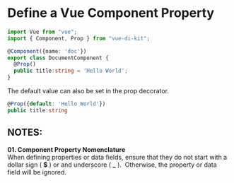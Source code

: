 # Define a Vue Component Property
```typescript
import Vue from "vue";
import { Component, Prop } from "vue-di-kit";

@Component({name: 'doc'})
export class DocumentComponent {
  @Prop()
  public title:string = 'Hello World';
}
```


The default value can also be set in the prop decorator.<br/>
```typescript
@Prop({default: 'Hello World'})
public title:string
```

## NOTES:
**01. Component Property Nomenclature**<br/>
When defining properties or data fields, ensure that they do not start with a dollar sign ( **$** ) or and underscore ( **_** ).&nbsp;
Otherwise, the property or data field will be ignored.<br/><br/>